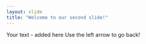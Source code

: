 ```yaml
---
layout: slide
title: "Welcome to our second slide!"
---
```

Your text - added here
Use the left arrow to go back!
